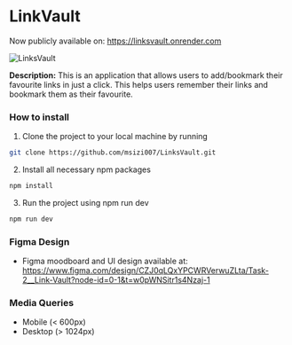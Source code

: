 # LinkVault

Now publicly available on: https://linksvault.onrender.com

![LinksVault](https://socialify.git.ci/msizi007/LinksVault/image?language=1&owner=1&name=1&stargazers=1&theme=Light)


**Description:** This is an application that allows users to add/bookmark their favourite links in just a click. This helps users remember their links and bookmark them as their favourite.

### How to install

1. Clone the project to your local machine by running

```bash
git clone https://github.com/msizi007/LinksVault.git
```

2. Install all necessary npm packages

```bash
npm install
```

3. Run the project using npm run dev

```bash
npm run dev
```

### Figma Design
- Figma moodboard and UI design available at: https://www.figma.com/design/CZJ0qLQxYPCWRVerwuZLta/Task-2__Link-Vault?node-id=0-1&t=w0pWNSitr1s4Nzaj-1

### Media Queries

- Mobile (< 600px)
- Desktop (> 1024px)

